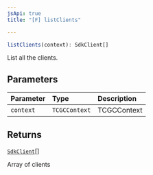 ```yaml
---
jsApi: true
title: "[F] listClients"

---
```

```ts
listClients(context): SdkClient[]
```

List all the clients.

## Parameters

| Parameter | Type | Description |
| :------ | :------ | :------ |
| `context` | `TCGCContext` | TCGCContext |

## Returns

[`SdkClient`](../interfaces/SdkClient.md)[]

Array of clients
